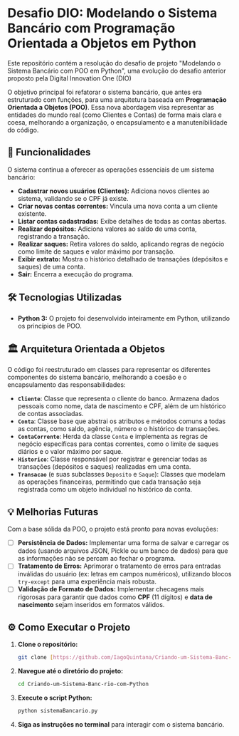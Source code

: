 # Desafio DIO: Modelando o Sistema Bancário com Programação Orientada a Objetos em Python

Este repositório contém a resolução do desafio de projeto "Modelando o Sistema Bancário com POO em Python", uma evolução do desafio anterior proposto pela Digital Innovation One (DIO)

O objetivo principal foi refatorar o sistema bancário, que antes era estruturado com funções, para uma arquitetura baseada em **Programação Orientada a Objetos (POO)**. Essa nova abordagem visa representar as entidades do mundo real (como Clientes e Contas) de forma mais clara e coesa, melhorando a organização, o encapsulamento e a manutenibilidade do código.

## 🚀 Funcionalidades

O sistema continua a oferecer as operações essenciais de um sistema bancário:

-   **Cadastrar novos usuários (Clientes):** Adiciona novos clientes ao sistema, validando se o CPF já existe.
-   **Criar novas contas correntes:** Vincula uma nova conta a um cliente existente.
-   **Listar contas cadastradas:** Exibe detalhes de todas as contas abertas.
-   **Realizar depósitos:** Adiciona valores ao saldo de uma conta, registrando a transação.
-   **Realizar saques:** Retira valores do saldo, aplicando regras de negócio como limite de saques e valor máximo por transação.
-   **Exibir extrato:** Mostra o histórico detalhado de transações (depósitos e saques) de uma conta.
-   **Sair:** Encerra a execução do programa.

## 🛠️ Tecnologias Utilizadas

-   **Python 3:** O projeto foi desenvolvido inteiramente em Python, utilizando os princípios de POO.

## 🏛️ Arquitetura Orientada a Objetos

O código foi reestruturado em classes para representar os diferentes componentes do sistema bancário, melhorando a coesão e o encapsulamento das responsabilidades:

-   **`Cliente`**: Classe que representa o cliente do banco. Armazena dados pessoais como nome, data de nascimento e CPF, além de um histórico de contas associadas.
-   **`Conta`**: Classe base que abstrai os atributos e métodos comuns a todas as contas, como saldo, agência, número e o histórico de transações.
-   **`ContaCorrente`**: Herda da classe `Conta` e implementa as regras de negócio específicas para contas correntes, como o limite de saques diários e o valor máximo por saque.
-   **`Historico`**: Classe responsável por registrar e gerenciar todas as transações (depósitos e saques) realizadas em uma conta.
-   **`Transacao`** (e suas subclasses `Deposito` e `Saque`): Classes que modelam as operações financeiras, permitindo que cada transação seja registrada como um objeto individual no histórico da conta.

## 💡 Melhorias Futuras

Com a base sólida da POO, o projeto está pronto para novas evoluções:

- [ ] **Persistência de Dados:** Implementar uma forma de salvar e carregar os dados (usando arquivos JSON, Pickle ou um banco de dados) para que as informações não se percam ao fechar o programa.
- [ ] **Tratamento de Erros:** Aprimorar o tratamento de erros para entradas inválidas do usuário (ex: letras em campos numéricos), utilizando blocos `try-except` para uma experiência mais robusta.
- [ ] **Validação de Formato de Dados:** Implementar checagens mais rigorosas para garantir que dados como **CPF** (11 dígitos) e **data de nascimento** sejam inseridos em formatos válidos.

## ⚙️ Como Executar o Projeto

1.  **Clone o repositório:**
    ```bash
    git clone [https://github.com/IagoQuintana/Criando-um-Sistema-Banc-rio-com-Python.git](https://github.com/IagoQuintana/Criando-um-Sistema-Banc-rio-com-Python.git)
    ```

2.  **Navegue até o diretório do projeto:**
    ```bash
    cd Criando-um-Sistema-Banc-rio-com-Python
    ```

3.  **Execute o script Python:**
    ```bash
    python sistemaBancario.py
    ```
    
4.  **Siga as instruções no terminal** para interagir com o sistema bancário.
 
